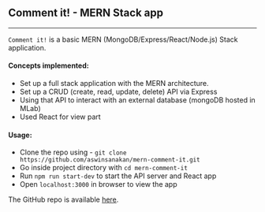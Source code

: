 
## Comment it! - MERN Stack app

---

`Comment it!` is a basic MERN (MongoDB/Express/React/Node.js) Stack application.

#### Concepts implemented:

- Set up a full stack application with the MERN architecture.
- Set up a CRUD (create, read, update, delete) API via Express
- Using that API to interact with an external database (mongoDB hosted in MLab)
- Used React for view part

#### Usage:

- Clone the repo using - `git clone https://github.com/aswinsanakan/mern-comment-it.git`
- Go inside project directory with `cd mern-comment-it`
- Run `npm run start-dev` to start the API server and React app
- Open `localhost:3000` in browser to view the app

The GitHub repo is available [here](https://github.com/aswinsanakan/mern-comment-it).